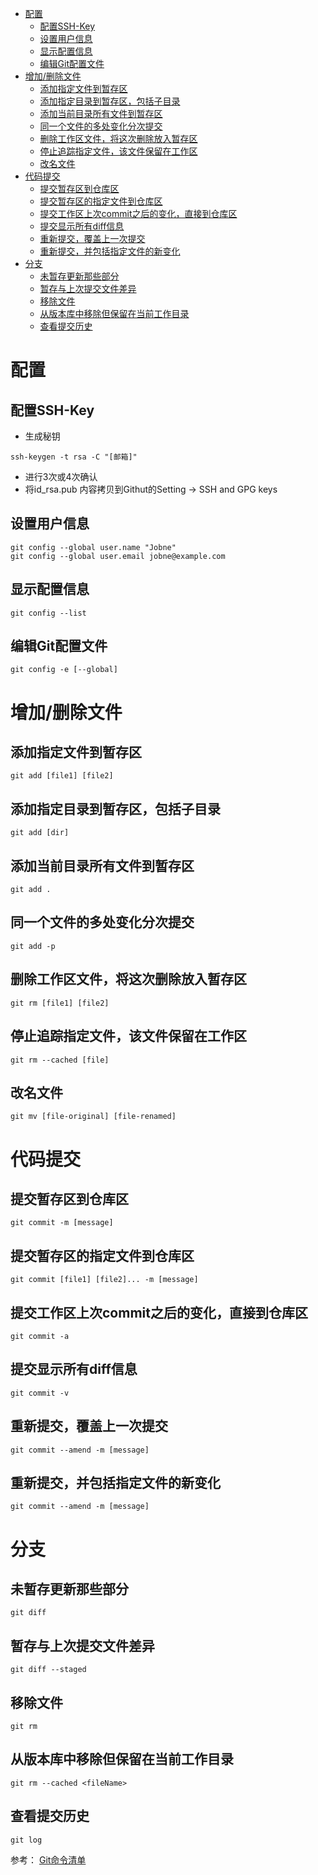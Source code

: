 <!-- TOC -->

- [配置](#配置)
  - [配置SSH-Key](#配置ssh-key)
  - [设置用户信息](#设置用户信息)
  - [显示配置信息](#显示配置信息)
  - [编辑Git配置文件](#编辑git配置文件)
- [增加/删除文件](#增加删除文件)
  - [添加指定文件到暂存区](#添加指定文件到暂存区)
  - [添加指定目录到暂存区，包括子目录](#添加指定目录到暂存区包括子目录)
  - [添加当前目录所有文件到暂存区](#添加当前目录所有文件到暂存区)
  - [同一个文件的多处变化分次提交](#同一个文件的多处变化分次提交)
  - [删除工作区文件，将这次删除放入暂存区](#删除工作区文件将这次删除放入暂存区)
  - [停止追踪指定文件，该文件保留在工作区](#停止追踪指定文件该文件保留在工作区)
  - [改名文件](#改名文件)
- [代码提交](#代码提交)
  - [提交暂存区到仓库区](#提交暂存区到仓库区)
  - [提交暂存区的指定文件到仓库区](#提交暂存区的指定文件到仓库区)
  - [提交工作区上次commit之后的变化，直接到仓库区](#提交工作区上次commit之后的变化直接到仓库区)
  - [提交显示所有diff信息](#提交显示所有diff信息)
  - [重新提交，覆盖上一次提交](#重新提交覆盖上一次提交)
  - [重新提交，并包括指定文件的新变化](#重新提交并包括指定文件的新变化)
- [分支](#分支)
  - [未暂存更新那些部分](#未暂存更新那些部分)
  - [暂存与上次提交文件差异](#暂存与上次提交文件差异)
  - [移除文件](#移除文件)
  - [从版本库中移除但保留在当前工作目录](#从版本库中移除但保留在当前工作目录)
  - [查看提交历史](#查看提交历史)

<!-- /TOC -->
# 配置
## 配置SSH-Key
- 生成秘钥
```
ssh-keygen -t rsa -C "[邮箱]"
```
- 进行3次或4次确认
- 将id_rsa.pub 内容拷贝到Githut的Setting -> SSH and GPG keys
## 设置用户信息
```
git config --global user.name "Jobne"
git config --global user.email jobne@example.com
```
## 显示配置信息
```
git config --list
```
## 编辑Git配置文件
```
git config -e [--global]
```
# 增加/删除文件
## 添加指定文件到暂存区
```
git add [file1] [file2]
```
## 添加指定目录到暂存区，包括子目录
```
git add [dir]
```
## 添加当前目录所有文件到暂存区
```
git add .
```
## 同一个文件的多处变化分次提交
```
git add -p
```
## 删除工作区文件，将这次删除放入暂存区
```
git rm [file1] [file2]
```
## 停止追踪指定文件，该文件保留在工作区
```
git rm --cached [file]
```

## 改名文件
```
git mv [file-original] [file-renamed]
```

# 代码提交
## 提交暂存区到仓库区
```
git commit -m [message]
```
## 提交暂存区的指定文件到仓库区
```
git commit [file1] [file2]... -m [message]
```
## 提交工作区上次commit之后的变化，直接到仓库区
```
git commit -a
```
## 提交显示所有diff信息
```
git commit -v
```
## 重新提交，覆盖上一次提交
```
git commit --amend -m [message]
```
## 重新提交，并包括指定文件的新变化
```
git commit --amend -m [message]
```

# 分支


## 未暂存更新那些部分
```
git diff
```
## 暂存与上次提交文件差异

```
git diff --staged
```
## 移除文件

```
git rm
```
## 从版本库中移除但保留在当前工作目录

```
git rm --cached <fileName>
```
## 查看提交历史

```
git log
```

参考：
[Git命令清单](http://www.ruanyifeng.com/blog/2015/12/git-cheat-sheet.html)